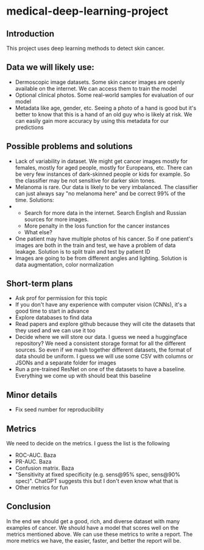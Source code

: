 # medical-deep-learning-project

## Introduction

This project uses deep learning methods to detect skin cancer.

## Data we will likely use:

- Dermoscopic image datasets. Some skin cancer images are openly available on the internet. We can access them to train the model
- Optional clinical photos. Some real-world samples for evaluation of our model
- Metadata like age, gender, etc. Seeing a photo of a hand is good but it's better to know that this is a hand of an old guy who is likely at risk. We can easily gain more accuracy by using this metadata for our predictions

## Possible problems and solutions

- Lack of variability in dataset. We might get cancer images mostly for females, mostly for aged people, mostly for Europeans, etc. There can be very few instances of dark-skinned people or kids for example. So the classifier may be not sensitive for darker skin tones.
- Melanoma is rare. Our data is likely to be very imbalanced. The classifier can just always say "no melanoma here" and be correct 99% of the time. Solutions:
- - Search for more data in the internet. Search  English and Russian sources for more images.
  - More penalty in the loss function for the cancer instances 
  - What else?
- One patient may have multiple photos of his cancer. So if one patient's images are both in the train and test, we have a problem of data leakage. Solution is to split train and test by patient ID
- Images are going to be from different angles and lighting. Solution is data augmentation, color normalization

## Short-term plans 

- Ask prof for permission for this topic
- If you don't have any experience with computer vision (CNNs), it's a good time to start in advance
- Explore databases to find data
- Read papers and explore github because they will cite the datasets that they used and we can use it too
- Decide where we will store our data. I guess we need a huggingface repository? We need a consistent storage format for all the different sources. So even if we mash together different datasets, the format of data should be uniform. I guess we will use some CSV with columns or JSONs and a separate folder for images
- Run a pre-trained ResNet on one of the datasets to have a baseline. Everything we come up with should beat this baseline

## Minor details

- Fix seed number for reproducibility

## Metrics

We need to decide on the metrics. 
I guess the list is the following
- ROC-AUC. Baza
- PR-AUC. Baza
- Confusion matrix. Baza
- "Sensitivity at fixed specificity (e.g. sens@95% spec, sens@90% spec)". ChatGPT suggests this but I don't even know what that is
- Other metrics for fun

## Conclusion

In the end we should get a good, rich, and diverse dataset with many examples of cancer. We should have a model that scores well on the metrics mentioned above. We can use these metrics to write a report. The more metrics we have, the easier, faster, and better the report will be.
